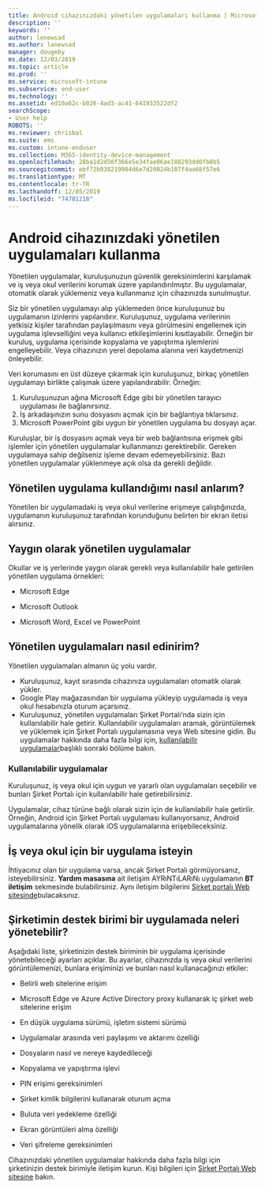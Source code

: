 ```yaml
---
title: Android cihazınızdaki yönetilen uygulamaları kullanma | Microsoft Docs
description: ''
keywords: ''
author: lenewsad
ms.author: lanewsad
manager: dougeby
ms.date: 12/03/2019
ms.topic: article
ms.prod: ''
ms.service: microsoft-intune
ms.subservice: end-user
ms.technology: ''
ms.assetid: ed10a62c-b026-4ad3-ac41-641933522df2
searchScope:
- User help
ROBOTS: ''
ms.reviewer: chrisbal
ms.suite: ems
ms.custom: intune-enduser
ms.collection: M365-identity-device-management
ms.openlocfilehash: 28ba1d2d50f366e5e34fae06ae188293dd0fb8b5
ms.sourcegitcommit: ebf72b038219904d6e7d20024b107f4aa68f57e6
ms.translationtype: MT
ms.contentlocale: tr-TR
ms.lasthandoff: 12/05/2019
ms.locfileid: "74781218"
---
```

# <a name="use-managed-apps-on-your-android-device"></a>Android cihazınızdaki yönetilen uygulamaları kullanma
Yönetilen uygulamalar, kuruluşunuzun güvenlik gereksinimlerini karşılamak ve iş veya okul verilerini korumak üzere yapılandırılmıştır. Bu uygulamalar, otomatik olarak yüklemeniz veya kullanmanız için cihazınızda sunulmuştur. 

Siz bir yönetilen uygulamayı alıp yüklemeden önce kuruluşunuz bu uygulamanın izinlerini yapılandırır. Kuruluşunuz, uygulama verilerinin yetkisiz kişiler tarafından paylaşılmasını veya görülmesini engellemek için uygulama işlevselliğini veya kullanıcı etkileşimlerini kısıtlayabilir. Örneğin bir kuruluş, uygulama içerisinde kopyalama ve yapıştırma işlemlerini engelleyebilir. Veya cihazınızın yerel depolama alanına veri kaydetmenizi önleyebilir.

Veri korumasını en üst düzeye çıkarmak için kuruluşunuz, birkaç yönetilen uygulamayı birlikte çalışmak üzere yapılandırabilir. Örneğin:
1. Kuruluşunuzun ağına Microsoft Edge gibi bir yönetilen tarayıcı uygulaması ile bağlanırsınız.
2. İş arkadaşınızın sunu dosyasını açmak için bir bağlantıya tıklarsınız.
3. Microsoft PowerPoint gibi uygun bir yönetilen uygulama bu dosyayı açar.

Kuruluşlar, bir iş dosyasını açmak veya bir web bağlantısına erişmek gibi işlemler için yönetilen uygulamalar kullanmanızı gerektirebilir. Gereken uygulamaya sahip değilseniz işleme devam edemeyebilirsiniz. Bazı yönetilen uygulamalar yüklenmeye açık olsa da gerekli değildir.

## <a name="how-do-i-know-im-using-a-managed-app"></a>Yönetilen uygulama kullandığımı nasıl anlarım?
Yönetilen bir uygulamadaki iş veya okul verilerine erişmeye çalıştığınızda, uygulamanın kuruluşunuz tarafından korunduğunu belirten bir ekran iletisi alırsınız. 

## <a name="commonly-managed-apps"></a>Yaygın olarak yönetilen uygulamalar  
Okullar ve iş yerlerinde yaygın olarak gerekli veya kullanılabilir hale getirilen yönetilen uygulama örnekleri:

- Microsoft Edge

- Microsoft Outlook

- Microsoft Word, Excel ve PowerPoint

## <a name="how-do-i-get-managed-apps"></a>Yönetilen uygulamaları nasıl edinirim?
Yönetilen uygulamaları almanın üç yolu vardır.  
* Kuruluşunuz, kayıt sırasında cihazınıza uygulamaları otomatik olarak yükler.  
* Google Play mağazasından bir uygulama yükleyip uygulamada iş veya okul hesabınızla oturum açarsınız.    
* Kuruluşunuz, yönetilen uygulamaları Şirket Portalı’nda sizin için kullanılabilir hale getirir. Kullanılabilir uygulamaları aramak, görüntülemek ve yüklemek için Şirket Portalı uygulamasına veya Web sitesine gidin. Bu uygulamalar hakkında daha fazla bilgi için, [kullanılabilir uygulamalar](#available-apps)başlıklı sonraki bölüme bakın.  

### <a name="available-apps"></a>Kullanılabilir uygulamalar   
 Kuruluşunuz, iş veya okul için uygun ve yararlı olan uygulamaları seçebilir ve bunları Şirket Portalı için kullanılabilir hale getirebilirsiniz.  

 Uygulamalar, cihaz türüne bağlı olarak sizin için de kullanılabilir hale getirilir. Örneğin, Android için Şirket Portalı uygulaması kullanıyorsanız, Android uygulamalarına yönelik olarak iOS uygulamalarına erişebileceksiniz.   

## <a name="request-an-app-for-work-or-school"></a>İş veya okul için bir uygulama isteyin   
 İhtiyacınız olan bir uygulama varsa, ancak Şirket Portalı görmüyorsanız, isteyebilirsiniz. **Yardım masasına** ait iletişim AYRıNTıLARıNı uygulamanın **BT iletişim** sekmesinde bulabilirsiniz. Aynı iletişim bilgilerini [Şirket portalı Web sitesinde](https://go.microsoft.com/fwlink/?linkid=2010980)bulacaksınız.   

## <a name="what-can-my-company-support-manage-in-an-app"></a>Şirketimin destek birimi bir uygulamada neleri yönetebilir?  
Aşağıdaki liste, şirketinizin destek biriminin bir uygulama içerisinde yönetebileceği ayarları açıklar. Bu ayarlar, cihazınızda iş veya okul verilerini görüntülemenizi, bunlara erişiminizi ve bunları nasıl kullanacağınızı etkiler:

* Belirli web sitelerine erişim  

* Microsoft Edge ve Azure Active Directory proxy kullanarak iç şirket web sitelerine erişim  

* En düşük uygulama sürümü, işletim sistemi sürümü

* Uygulamalar arasında veri paylaşımı ve aktarımı özelliği  

* Dosyaların nasıl ve nereye kaydedileceği  

* Kopyalama ve yapıştırma işlevi  

* PIN erişimi gereksinimleri  

* Şirket kimlik bilgilerini kullanarak oturum açma  

* Buluta veri yedekleme özelliği  

* Ekran görüntüleri alma özelliği  

* Veri şifreleme gereksinimleri  

Cihazınızdaki yönetilen uygulamalar hakkında daha fazla bilgi için şirketinizin destek birimiyle iletişim kurun. Kişi bilgileri için [Şirket Portalı Web sitesine](https://go.microsoft.com/fwlink/?linkid=2010980) bakın.
